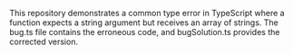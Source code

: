 This repository demonstrates a common type error in TypeScript where a function expects a string argument but receives an array of strings. The bug.ts file contains the erroneous code, and bugSolution.ts provides the corrected version.